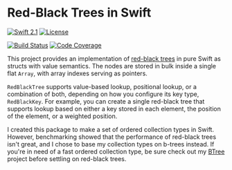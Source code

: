 # Red-Black Trees in Swift

[![Swift 2.1](https://img.shields.io/badge/Swift-2.1-blue.svg)](https://developer.apple.com/swift/)
[![License](https://img.shields.io/badge/licence-MIT-blue.svg)](https://github.com/lorentey/RedBlackTree/blob/master/LICENCE.md)

[![Build Status](https://travis-ci.org/lorentey/RedBlackTree.svg?branch=master)](https://travis-ci.org/lorentey/RedBlackTree)
[![Code Coverage](https://codecov.io/github/lorentey/RedBlackTree/coverage.svg?branch=master)](https://codecov.io/github/lorentey/RedBlackTree?branch=master)

This project provides an implementation of [red-black trees][wiki] in pure Swift as structs with value semantics.
The nodes are stored in bulk inside a single flat `Array`, with array indexes serving as pointers.

[wiki]: https://en.wikipedia.org/wiki/Red–black_tree

`RedBlackTree` supports value-based lookup, positional lookup, or a combination of both, depending on how 
you configure its key type, `RedBlackKey`. For example, you can create a single red-black tree that supports 
lookup  based on either a key stored in each element, the position of the element, or a weighted position.

I created this package to make a set of ordered collection types in Swift. 
However, benchmarking showed that the performance of red-black trees isn't great, 
and I chose to base my collection types on b-trees instead.
If you're in need of a fast ordered collection type, be sure
check out my [BTree](https://github.com/lorentey/BTree) project before settling on red-black trees.
